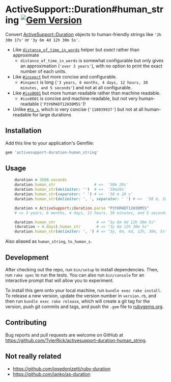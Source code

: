 # ActiveSupport::Duration#human_string  [![Gem Version](https://badge.fury.io/rb/activesupport-duration-human_string.svg)](https://badge.fury.io/rb/activesupport-duration-human_string)

Convert [ActiveSupport::Duration](https://api.rubyonrails.org/classes/ActiveSupport/Duration.html)
objects to human-friendly strings like `'2h 30m 17s'` or `'3y 6m 4d 12h 30m 5s'`.

- Like [`distance_of_time_in_words`](https://api.rubyonrails.org/classes/ActionView/Helpers/DateHelper.html#method-i-distance_of_time_in_words)
  helper but _exact_ rather than approximate
  - `distance_of_time_in_words` is somewhat configurable but only gives an approximation (`'over 3
    years'`), with no option to print the exact number of each units.
- Like [`#inspect`](https://github.com/rails/rails/blob/b9ca94caea2ca6a6cc09abaffaad67b447134079/activesupport/lib/active_support/duration.rb#L372)
  but more concise and configurable.
  - `#inspect` is long (`'3 years, 6 months, 4 days, 12 hours, 30 minutes, and 5 seconds'`) and not
    at all configurable.
- Like [`#iso8601`](https://api.rubyonrails.org/classes/ActiveSupport/Duration.html#method-i-iso8601)
  but more human readable rather than machine readable.
  - `#iso8601` is concise and machine-readable, but not very human-readable (`'P3Y6M4DT12H30M5S'`)!
- Unlike [`#to_s`](https://api.rubyonrails.org/classes/ActiveSupport/Duration.html#method-i-to_s),
  which is very concise (`'110839937'`) but not at all human-readable for large durations

## Installation

Add this line to your application's Gemfile:

```ruby
gem 'activesupport-duration-human_string'
```

## Usage

```ruby
    duration = 3500.seconds
    duration.human_str                 # =>  '58m 20s'
    duration.human_str(delimiter: '')  # =>  '58m20s'
    duration.human_str(separator: ' ') # =>  '58 m 20 s'
    duration.human_str(delimiter: ', ', separator: ' ') # =>  '58 m, 20 s'

    duration = ActiveSupport::Duration.parse "P3Y6M4DT12H30M5S"
    # => 3 years, 6 months, 4 days, 12 hours, 30 minutes, and 5 seconds

    duration.human_str                  # => "3y 6m 4d 12h 30m 5s"
    (duration - 4.days).human_str       # => "3y 6m 12h 30m 5s"
    duration.human_str(delimiter: ', ') # => "3y, 6m, 4d, 12h, 30m, 5s"
```

Also aliased as `human_string`, `to_human_s`.

## Development

After checking out the repo, run `bin/setup` to install dependencies. Then, run `rake spec` to run the tests. You can also run `bin/console` for an interactive prompt that will allow you to experiment.

To install this gem onto your local machine, run `bundle exec rake install`. To release a new version, update the version number in `version.rb`, and then run `bundle exec rake release`, which will create a git tag for the version, push git commits and tags, and push the `.gem` file to [rubygems.org](https://rubygems.org).

## Contributing

Bug reports and pull requests are welcome on GitHub at https://github.com/TylerRick/activesupport-duration-human_string.

##  Not really related

- https://github.com/josedonizetti/ruby-duration
- https://github.com/janko/as-duration
